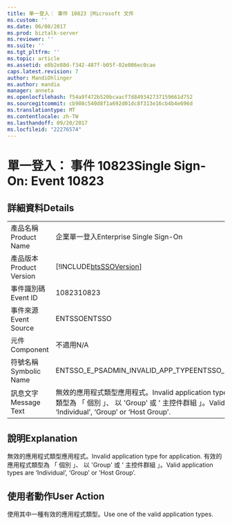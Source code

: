 ```yaml
---
title: 單一登入： 事件 10823 |Microsoft 文件
ms.custom: ''
ms.date: 06/08/2017
ms.prod: biztalk-server
ms.reviewer: ''
ms.suite: ''
ms.tgt_pltfrm: ''
ms.topic: article
ms.assetid: e8b2e88d-f342-487f-b05f-02e086ec0cae
caps.latest.revision: 7
author: MandiOhlinger
ms.author: mandia
manager: anneta
ms.openlocfilehash: f54a9f472b520bcaacf7d849342737159661d752
ms.sourcegitcommit: cb908c540d8f1a692d01dc8f313e16cb4b4e696d
ms.translationtype: MT
ms.contentlocale: zh-TW
ms.lasthandoff: 09/20/2017
ms.locfileid: "22276574"
---
```

# <a name="single-sign-on-event-10823"></a><span data-ttu-id="7e230-102">單一登入： 事件 10823</span><span class="sxs-lookup"><span data-stu-id="7e230-102">Single Sign-On: Event 10823</span></span>
## <a name="details"></a><span data-ttu-id="7e230-103">詳細資料</span><span class="sxs-lookup"><span data-stu-id="7e230-103">Details</span></span>  
  
|||  
|-|-|  
|<span data-ttu-id="7e230-104">產品名稱</span><span class="sxs-lookup"><span data-stu-id="7e230-104">Product Name</span></span>|<span data-ttu-id="7e230-105">企業單一登入</span><span class="sxs-lookup"><span data-stu-id="7e230-105">Enterprise Single Sign-On</span></span>|  
|<span data-ttu-id="7e230-106">產品版本</span><span class="sxs-lookup"><span data-stu-id="7e230-106">Product Version</span></span>|[!INCLUDE[btsSSOVersion](../includes/btsssoversion-md.md)]|  
|<span data-ttu-id="7e230-107">事件識別碼</span><span class="sxs-lookup"><span data-stu-id="7e230-107">Event ID</span></span>|<span data-ttu-id="7e230-108">10823</span><span class="sxs-lookup"><span data-stu-id="7e230-108">10823</span></span>|  
|<span data-ttu-id="7e230-109">事件來源</span><span class="sxs-lookup"><span data-stu-id="7e230-109">Event Source</span></span>|<span data-ttu-id="7e230-110">ENTSSO</span><span class="sxs-lookup"><span data-stu-id="7e230-110">ENTSSO</span></span>|  
|<span data-ttu-id="7e230-111">元件</span><span class="sxs-lookup"><span data-stu-id="7e230-111">Component</span></span>|<span data-ttu-id="7e230-112">不適用</span><span class="sxs-lookup"><span data-stu-id="7e230-112">N/A</span></span>|  
|<span data-ttu-id="7e230-113">符號名稱</span><span class="sxs-lookup"><span data-stu-id="7e230-113">Symbolic Name</span></span>|<span data-ttu-id="7e230-114">ENTSSO_E_PSADMIN_INVALID_APP_TYPE</span><span class="sxs-lookup"><span data-stu-id="7e230-114">ENTSSO_E_PSADMIN_INVALID_APP_TYPE</span></span>|  
|<span data-ttu-id="7e230-115">訊息文字</span><span class="sxs-lookup"><span data-stu-id="7e230-115">Message Text</span></span>|<span data-ttu-id="7e230-116">無效的應用程式類型應用程式。</span><span class="sxs-lookup"><span data-stu-id="7e230-116">Invalid application type for application.</span></span> <span data-ttu-id="7e230-117">有效的應用程式類型為 「 個別 」、 以 'Group' 或 ' 主控件群組 」。</span><span class="sxs-lookup"><span data-stu-id="7e230-117">Valid application types are ‘Individual’, ‘Group’ or ‘Host Group’.</span></span>|  
  
## <a name="explanation"></a><span data-ttu-id="7e230-118">說明</span><span class="sxs-lookup"><span data-stu-id="7e230-118">Explanation</span></span>  
 <span data-ttu-id="7e230-119">無效的應用程式類型應用程式。</span><span class="sxs-lookup"><span data-stu-id="7e230-119">Invalid application type for application.</span></span> <span data-ttu-id="7e230-120">有效的應用程式類型為 「 個別 」、 以 'Group' 或 ' 主控件群組 」。</span><span class="sxs-lookup"><span data-stu-id="7e230-120">Valid application types are ‘Individual’, ‘Group’ or ‘Host Group’.</span></span>  
  
## <a name="user-action"></a><span data-ttu-id="7e230-121">使用者動作</span><span class="sxs-lookup"><span data-stu-id="7e230-121">User Action</span></span>  
 <span data-ttu-id="7e230-122">使用其中一種有效的應用程式類型。</span><span class="sxs-lookup"><span data-stu-id="7e230-122">Use one of the valid application types.</span></span>